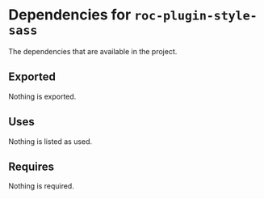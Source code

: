 # Dependencies for `roc-plugin-style-sass`

The dependencies that are available in the project.

## Exported
Nothing is exported.

## Uses
Nothing is listed as used.

## Requires
Nothing is required.